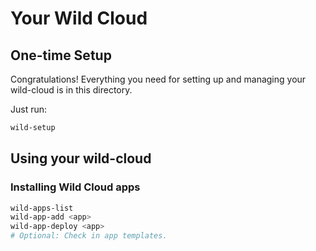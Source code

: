# Your Wild Cloud

## One-time Setup

Congratulations! Everything you need for setting up and managing your wild-cloud is in this directory.

Just run:

```bash
wild-setup
```

## Using your wild-cloud

### Installing Wild Cloud apps

```bash
wild-apps-list
wild-app-add <app>
wild-app-deploy <app>
# Optional: Check in app templates.
```
